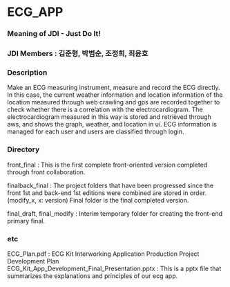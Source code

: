 # ECG_APP
### Meaning of JDI - Just Do It!
### JDI Members : 김준형, 박범순, 조정희, 최윤호

### Description  

Make an ECG measuring instrument, measure and record the ECG directly. In this case, the current weather information and location information of the location measured through web crawling and gps are recorded together to check whether there is a correlation with the electrocardiogram. The electrocardiogram measured in this way is stored and retrieved through aws, and shows the graph, weather, and location in ui. ECG information is managed for each user and users are classified through login.  


### Directory  

front_final : This is the first complete front-oriented version completed through front collaboration.  

finalback_final : The project folders that have been progressed since the front 1st and back-end 1st editions were combined are stored in order. (modify_x, x: version) Final folder is the final completed version.  

final_draft, final_modify : Interim temporary folder for creating the front-end primary final.

  

### etc  

ECG_Plan.pdf : ECG Kit Interworking Application Production Project Development Plan  
ECG_Kit_App_Development_Final_Presentation.pptx : This is a pptx file that summarizes the explanations and principles of our ecg app.

